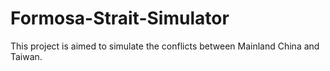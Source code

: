 # Formosa-Strait-Simulator
This project is aimed to simulate the conflicts between Mainland China and Taiwan. 
